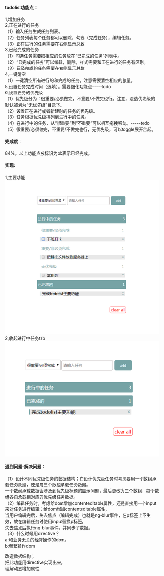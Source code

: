#### todolist功能点：
1,增加任务<br>
2,正在进行的任务<br>
（1）输入任务生成任务列表。<br>
（2）任务列表每个任务都可以删除，勾选（完成任务），编辑任务。<br>
（3）正在进行的任务需要在右侧显示总数<br>
3,已经完成的任务<br>
（1）勾选任务需要把相应的任务放在“已完成的任务”列表中。<br>
（2）“已完成的任务”可以编辑，删除，样式需要和正在进行的任务有区别。<br>
（3）已经完成的任务需要在右侧显示总数<br>
4,一键清空<br>
（1）一键清空所有进行的和完成的任务，注意需要清空相应的总量。<br>
5,设置任务完成时间（选填）。需要细化功能点-----todo<br>
6,设置任务的优先级<br>
（1）优先级分为：很重要/必须做完，不重要/不做完也行。注意，没选优先级的默认被划为“无优先级”目录下。<br>
（2）设置正在进行或者新建时的任务的优先级。<br>
（3）任务根据优先级排列到进行中的任务。<br>
（4）在进行中的任务，从“很重要”到“不重要”可以相互拖拽移动。-----todo<br>
（5）很重要/必须做完，不重要/不做完也行，无优先级，可以toggle展开合起。<br>

#### 完成度：
84%。以上功能点被标识为ok表示已经完成。<br>

#### 实现:
1,主要功能<br>
![image](https://github.com/abcMa/angular/blob/master/angular-todolist/images/1.jpg)<br>
2,收起进行中任务tab<br>
![image](https://github.com/abcMa/angular/blob/master/angular-todolist/images/2.jpg)<br>

#### 遇到问题-解决问题：
（1）设计不同优先级任务的数据结构；在设计优先级任务时考虑要用一个数组承载任务数据，还是用三个数组承载任务数据。<br>
       一个数组承载数据会涉及到优先级标题的显示问题，最后更改为三个数组，每个数组各自承载相对应的优先级任务数据。<br>
（2）编辑任务时，考虑给dom增加contenteditable属性，还是直接用一个input来对任务进行编辑；给dom增加contenteditable属性，<br>
       当用户编辑完后，失去焦点（编辑完成）也就是ng-blur事件，在p标签上不生效，故在编辑任务时使用input替换p标签，<br>
       失去焦点后执行ng-blur事件，并同步了数据。<br>
（3）什么时候用directive？<br>
       a:和业务无关的经常操作的dom。<br>
       b:频繁操作dom<br>

改造数据结构；<br>
把此功能用directive实现出来。<br>
理解动态增加属性<br>
